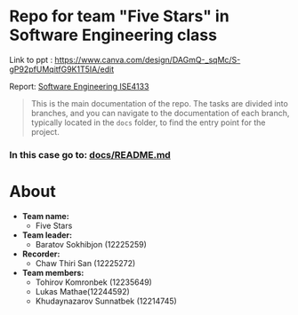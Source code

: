 # Repo for team "Five Stars" in Software Engineering class
Link to ppt : https://www.canva.com/design/DAGmQ-_sqMc/S-gP92pfUMqitfG9K1T5IA/edit

Report: [Software Engineering ISE4133](https://github.com/BaratovSokhibjon/inha.sw-programming/blob/main/Project%20report.pdf)


> This is the main documentation of the repo. The tasks are divided into branches, and you can navigate to the documentation of each branch, typically located in the `docs` folder, to find the entry point for the project.

### In this case go to: [docs/README.md](docs/README.md)


# About

- **Team name:** 
    - Five Stars
- **Team leader:**
    - Baratov Sokhibjon (12225259)
- **Recorder:**
    - Chaw Thiri San (12225272)
- **Team members:**
    - Tohirov Komronbek (12235649)
    - Lukas Mathae(12244592)
    - Khudaynazarov Sunnatbek (12214745)

